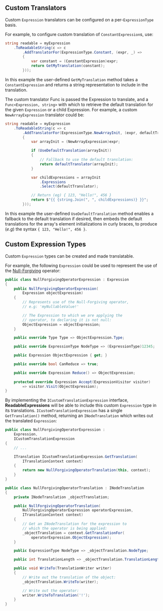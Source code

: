 ## Custom Translators

Custom `Expression` translators can be configured on a per-`ExpressionType` basis.

For example, to configure custom translation of `ConstantExpression`s, use:

```cs
string readable = myExpression
    .ToReadableString(c => c
        .AddTranslatorFor(ExpressionType.Constant, (expr, _) =>
        {
            var constant = (ConstantExpression)expr;
            return GetMyTranslation(constant);
        }));
```

In this example the user-defined `GetMyTranslation` method takes a `ConstantExpression`
and returns a string representation to include in the translation.

The custom translator Func is passed the Expression to translate, and a 
`Func<Expression, string>` with which to retrieve the default translation for the given `Expression`
or a child Expression. For example, a custom `NewArrayExpression` translator could be:

```cs
string readable = myExpression
    .ToReadableString(c => c
        .AddTranslatorFor(ExpressionType.NewArrayInit, (expr, defaultTranslator) =>
        {
            var arrayInit = (NewArrayExpression)expr;

            if (UseDefaultTranslation(arrayInit))
            {
                // Fallback to use the default translation:
                return defaultTranslator(arrayInit);
            }

            var childExpressions = arrayInit
                .Expressions
                .Select(defaultTranslator);

            // Return (eg) { 123, "Hello!", 456 }
            return $"{{ {string.Join(", ", childExpressions)} }}";
        }));
```

In this example the user-defined `UseDefaultTranslation` method enables a fallback to the default
translation if desired, then embeds the default translations for the array's element initializations
in curly braces, to produce (*e.g*) the syntax `{ 123, "Hello!", 456 }`.

## Custom Expression Types

Custom `Expression` types can be created and made translatable.

For example, the following `Expression` could be used to represent the use of the
[Null-Forgiving](https://docs.microsoft.com/en-us/dotnet/csharp/language-reference/operators/null-forgiving) 
operator:

```cs
public class NullForgivingOperatorExpression : Expression
{
    public NullForgivingOperatorExpression(
        Expression objectExpression)
    {
        // Represents use of the Null-Forgiving operator, 
        // e.g: 'myNullableValue!'

        // The Expression to which we are applying the 
        // operator, to declaring it is not null:
        ObjectExpression = objectExpression;
    }

    public override Type Type => ObjectExpression.Type;

    public override ExpressionType NodeType => (ExpressionType)12345;

    public Expression ObjectExpression { get; }

    public override bool CanReduce => true;

    public override Expression Reduce() => ObjectExpression;
    
    protected override Expression Accept(ExpressionVisitor visitor)
        => visitor.Visit(ObjectExpression);
}
```

By implementing the `ICustomTranslationExpression` interface, **ReadableExpressions** will be able
to include this custom `Expression` type in its translations. `ICustomTranslationExpression` has a
single `GetTranslation()` method, returning an `INodeTranslation` which writes out the translated 
`Expression`:

```cs
public class NullForgivingOperatorExpression : 
    Expression,
    ICustomTranslationExpression
{
    // ...

    ITranslation ICustomTranslationExpression.GetTranslation(
        ITranslationContext context)
    {
        return new NullForgivingOperatorTranslation(this, context);
    }
}

public class NullForgivingOperatorTranslation : INodeTranslation
{
    private INodeTranslation _objectTranslation;

    public NullForgivingOperatorTranslation(
        NullForgivingOperatorExpression operatorExpression,
        ITranslationContext context)
    {
        // Get an INodeTranslation for the expression to 
        // which the operator is being applied:
        _objectTranslation = context.GetTranslationFor(
            operatorExpression.ObjectExpression);
    }

    public ExpressionType NodeType => _objectTranslation.NodeType;

    public int TranslationLength => _objectTranslation.TranslationLength + 1;

    public void WriteTo(TranslationWriter writer)
    {
        // Write out the translation of the object:
        _objectTranslation.WriteTo(writer);

        // Write out the operator:
        writer.WriteToTranslation('!');
    }
}
```